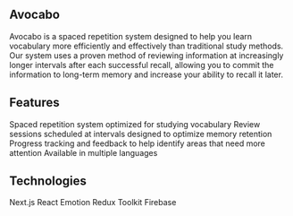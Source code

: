 ## Avocabo
Avocabo is a spaced repetition system designed to help you learn vocabulary more efficiently and effectively than traditional study methods. Our system uses a proven method of reviewing information at increasingly longer intervals after each successful recall, allowing you to commit the information to long-term memory and increase your ability to recall it later.

## Features
Spaced repetition system optimized for studying vocabulary
Review sessions scheduled at intervals designed to optimize memory retention
Progress tracking and feedback to help identify areas that need more attention
Available in multiple languages

## Technologies
Next.js
React
Emotion
Redux Toolkit
Firebase
